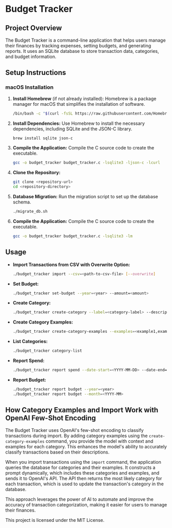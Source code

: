 # Budget Tracker

## Project Overview

The Budget Tracker is a command-line application that helps users manage their finances by tracking expenses, setting budgets, and generating reports. It uses an SQLite database to store transaction data, categories, and budget information.

## Setup Instructions

### macOS Installation

1. **Install Homebrew** (if not already installed):
   Homebrew is a package manager for macOS that simplifies the installation of software.

   ```bash
   /bin/bash -c "$(curl -fsSL https://raw.githubusercontent.com/Homebrew/install/HEAD/install.sh)"
   ```

2. **Install Dependencies:**
   Use Homebrew to install the necessary dependencies, including SQLite and the JSON-C library.

   ```bash
   brew install sqlite json-c
   ```

3. **Compile the Application:**
   Compile the C source code to create the executable.

   ```bash
   gcc -o budget_tracker budget_tracker.c -lsqlite3 -ljson-c -lcurl
   ```

1. **Clone the Repository:**

   ```bash
   git clone <repository-url>
   cd <repository-directory>
   ```

2. **Database Migration:**
   Run the migration script to set up the database schema.

   ```bash
   ./migrate_db.sh
   ```

3. **Compile the Application:**
   Compile the C source code to create the executable.
   ```bash
   gcc -o budget_tracker budget_tracker.c -lsqlite3 -lm
   ```

## Usage

- **Import Transactions from CSV with Overwrite Option:**

  ```bash
  ./budget_tracker import --csv=<path-to-csv-file> [--overwrite]
  ```

- **Set Budget:**

  ```bash
  ./budget_tracker set-budget --year=<year> --amount=<amount>
  ```

- **Create Category:**

  ```bash
  ./budget_tracker create-category --label=<category-label> --description=<category-description>
  ```

- **Create Category Examples:**

  ```bash
  ./budget_tracker create-category-examples --examples=<example1,example2> --category-id=<category-id>
  ```

- **List Categories:**

  ```bash
  ./budget_tracker category-list
  ```

- **Report Spend:**

  ```bash
  ./budget_tracker report spend --date-start=<YYYY-MM-DD> --date-end=<YYYY-MM-DD> [--agg=<yearly|monthly>]
  ```

- **Report Budget:**
  ```bash
  ./budget_tracker report budget --year=<year>
  ./budget_tracker report budget --month=<YYYY-MM>
  ```

## How Category Examples and Import Work with OpenAI Few-Shot Encoding

The Budget Tracker uses OpenAI's few-shot encoding to classify transactions during import. By adding category examples using the `create-category-examples` command, you provide the model with context and examples for each category. This enhances the model's ability to accurately classify transactions based on their descriptions.

When you import transactions using the `import` command, the application queries the database for categories and their examples. It constructs a prompt dynamically, which includes these categories and examples, and sends it to OpenAI's API. The API then returns the most likely category for each transaction, which is used to update the transaction's category in the database.

This approach leverages the power of AI to automate and improve the accuracy of transaction categorization, making it easier for users to manage their finances.

This project is licensed under the MIT License.
